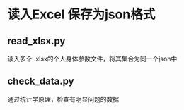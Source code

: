 # 读入Excel 保存为json格式

## read_xlsx.py
读入多个 .xlsx的个人身体参数文件，将其集合为同一个json中

## check_data.py
通过统计学原理，检查有明显问题的数据